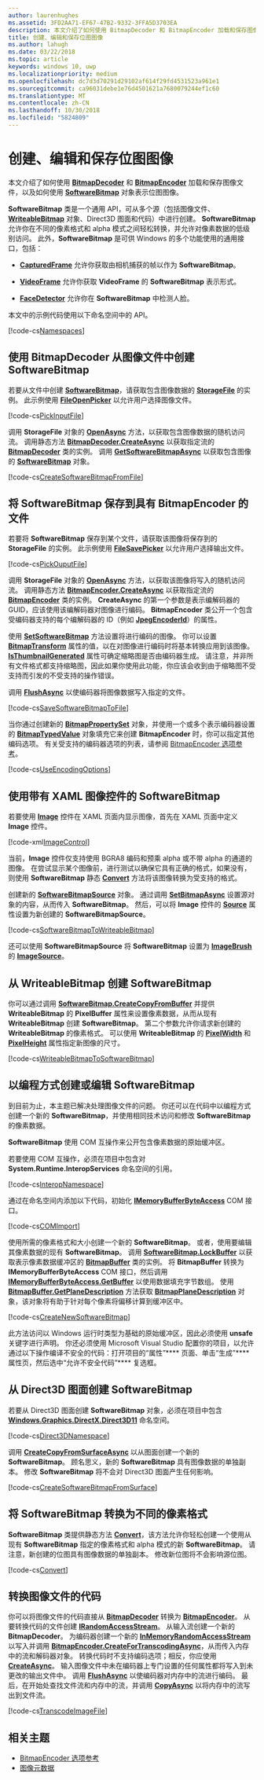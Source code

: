 ```yaml
---
author: laurenhughes
ms.assetid: 3FD2AA71-EF67-47B2-9332-3FFA5D3703EA
description: 本文介绍了如何使用 BitmapDecoder 和 BitmapEncoder 加载和保存图像文件，以及如何使用 SoftwareBitmap 对象表示位图图像。
title: 创建、编辑和保存位图图像
ms.author: lahugh
ms.date: 03/22/2018
ms.topic: article
keywords: windows 10, uwp
ms.localizationpriority: medium
ms.openlocfilehash: dc7d3d70291d29102af614f29fd4531523a961e1
ms.sourcegitcommit: ca96031debe1e76d4501621a7680079244ef1c60
ms.translationtype: MT
ms.contentlocale: zh-CN
ms.lasthandoff: 10/30/2018
ms.locfileid: "5824809"
---
```

# <a name="create-edit-and-save-bitmap-images"></a>创建、编辑和保存位图图像



本文介绍了如何使用 [**BitmapDecoder**](https://msdn.microsoft.com/library/windows/apps/br226176) 和 [**BitmapEncoder**](https://msdn.microsoft.com/library/windows/apps/br226206) 加载和保存图像文件，以及如何使用 [**SoftwareBitmap**](https://msdn.microsoft.com/library/windows/apps/dn887358) 对象表示位图图像。

**SoftwareBitmap** 类是一个通用 API，可从多个源（包括图像文件、[**WriteableBitmap**](https://msdn.microsoft.com/library/windows/apps/br243259) 对象、Direct3D 图面和代码）中进行创建。 **SoftwareBitmap** 允许你在不同的像素格式和 alpha 模式之间轻松转换，并允许对像素数据的低级别访问。 此外，**SoftwareBitmap** 是可供 Windows 的多个功能使用的通用接口，包括：

-   [**CapturedFrame**](https://msdn.microsoft.com/library/windows/apps/dn278725) 允许你获取由相机捕获的帧以作为 **SoftwareBitmap**。

-   [**VideoFrame**](https://msdn.microsoft.com/library/windows/apps/dn930917) 允许你获取 **VideoFrame** 的 **SoftwareBitmap** 表示形式。

-   [**FaceDetector**](https://msdn.microsoft.com/library/windows/apps/dn974129) 允许你在 **SoftwareBitmap** 中检测人脸。

本文中的示例代码使用以下命名空间中的 API。

[!code-cs[Namespaces](./code/ImagingWin10/cs/MainPage.xaml.cs#SnippetNamespaces)]

## <a name="create-a-softwarebitmap-from-an-image-file-with-bitmapdecoder"></a>使用 BitmapDecoder 从图像文件中创建 SoftwareBitmap

若要从文件中创建 [**SoftwareBitmap**](https://msdn.microsoft.com/library/windows/apps/dn887358)，请获取包含图像数据的 [**StorageFile**](https://msdn.microsoft.com/library/windows/apps/br227171) 的实例。 此示例使用 [**FileOpenPicker**](https://msdn.microsoft.com/library/windows/apps/br207847) 以允许用户选择图像文件。

[!code-cs[PickInputFile](./code/ImagingWin10/cs/MainPage.xaml.cs#SnippetPickInputFile)]

调用 **StorageFile** 对象的 [**OpenAsync**](https://msdn.microsoft.com/library/windows/apps/br227116) 方法，以获取包含图像数据的随机访问流。 调用静态方法 [**BitmapDecoder.CreateAsync**](https://msdn.microsoft.com/library/windows/apps/br226182) 以获取指定流的 [**BitmapDecoder**](https://msdn.microsoft.com/library/windows/apps/br226176) 类的实例。 调用 [**GetSoftwareBitmapAsync**](https://msdn.microsoft.com/library/windows/apps/dn887332) 以获取包含图像的 [**SoftwareBitmap**](https://msdn.microsoft.com/library/windows/apps/dn887358) 对象。

[!code-cs[CreateSoftwareBitmapFromFile](./code/ImagingWin10/cs/MainPage.xaml.cs#SnippetCreateSoftwareBitmapFromFile)]

## <a name="save-a-softwarebitmap-to-a-file-with-bitmapencoder"></a>将 SoftwareBitmap 保存到具有 BitmapEncoder 的文件

若要将 **SoftwareBitmap** 保存到某个文件，请获取该图像将保存到的 **StorageFile** 的实例。 此示例使用 [**FileSavePicker**](https://msdn.microsoft.com/library/windows/apps/br207871) 以允许用户选择输出文件。

[!code-cs[PickOuputFile](./code/ImagingWin10/cs/MainPage.xaml.cs#SnippetPickOuputFile)]

调用 **StorageFile** 对象的 [**OpenAsync**](https://msdn.microsoft.com/library/windows/apps/br227116) 方法，以获取该图像将写入的随机访问流。 调用静态方法 [**BitmapEncoder.CreateAsync**](https://msdn.microsoft.com/library/windows/apps/br226211) 以获取指定流的 [**BitmapEncoder**](https://msdn.microsoft.com/library/windows/apps/br226206) 类的实例。 **CreateAsync** 的第一个参数是表示编解码器的 GUID，应该使用该编解码器对图像进行编码。 **BitmapEncoder** 类公开一个包含受编码器支持的每个编解码器的 ID（例如 [**JpegEncoderId**](https://msdn.microsoft.com/library/windows/apps/br226226)）的属性。

使用 [**SetSoftwareBitmap**](https://msdn.microsoft.com/library/windows/apps/dn887337) 方法设置将进行编码的图像。 你可以设置 [**BitmapTransform**](https://msdn.microsoft.com/library/windows/apps/br226254) 属性的值，以在对图像进行编码时将基本转换应用到该图像。 [**IsThumbnailGenerated**](https://msdn.microsoft.com/library/windows/apps/br226225) 属性可确定缩略图是否由编码器生成。 请注意，并非所有文件格式都支持缩略图，因此如果你使用此功能，你应该会收到由于缩略图不受支持而引发的不受支持的操作错误。

调用 [**FlushAsync**](https://msdn.microsoft.com/library/windows/apps/br226216) 以使编码器将图像数据写入指定的文件。

[!code-cs[SaveSoftwareBitmapToFile](./code/ImagingWin10/cs/MainPage.xaml.cs#SnippetSaveSoftwareBitmapToFile)]

当你通过创建新的 [**BitmapPropertySet**](https://msdn.microsoft.com/library/windows/apps/hh974338) 对象，并使用一个或多个表示编码器设置的 [**BitmapTypedValue**](https://msdn.microsoft.com/library/windows/apps/hh700687) 对象填充它来创建 **BitmapEncoder** 时，你可以指定其他编码选项。 有关受支持的编码器选项的列表，请参阅 [BitmapEncoder 选项参考](bitmapencoder-options-reference.md)。

[!code-cs[UseEncodingOptions](./code/ImagingWin10/cs/MainPage.xaml.cs#SnippetUseEncodingOptions)]

## <a name="use-softwarebitmap-with-a-xaml-image-control"></a>使用带有 XAML 图像控件的 SoftwareBitmap

若要使用 [**Image**](https://msdn.microsoft.com/library/windows/apps/br242752) 控件在 XAML 页面内显示图像，首先在 XAML 页面中定义 **Image** 控件。

[!code-xml[ImageControl](./code/ImagingWin10/cs/MainPage.xaml#SnippetImageControl)]

当前，**Image** 控件仅支持使用 BGRA8 编码和预乘 alpha 或不带 alpha 的通道的图像。 在尝试显示某个图像前，进行测试以确保它具有正确的格式，如果没有，则使用 **SoftwareBitmap** 静态 [**Convert**](https://msdn.microsoft.com/library/windows/apps/dn887362) 方法将该图像转换为受支持的格式。

创建新的 [**SoftwareBitmapSource**](https://msdn.microsoft.com/library/windows/apps/dn997854) 对象。 通过调用 [**SetBitmapAsync**](https://msdn.microsoft.com/library/windows/apps/dn997856) 设置源对象的内容，从而传入 **SoftwareBitmap**。 然后，可以将 **Image** 控件的 [**Source**](https://msdn.microsoft.com/library/windows/apps/br242760) 属性设置为新创建的 **SoftwareBitmapSource**。

[!code-cs[SoftwareBitmapToWriteableBitmap](./code/ImagingWin10/cs/MainPage.xaml.cs#SnippetSoftwareBitmapToWriteableBitmap)]

还可以使用 **SoftwareBitmapSource** 将 **SoftwareBitmap** 设置为 [**ImageBrush**](https://msdn.microsoft.com/library/windows/apps/br210101) 的 [**ImageSource**](https://msdn.microsoft.com/library/windows/apps/br210105)。

## <a name="create-a-softwarebitmap-from-a-writeablebitmap"></a>从 WriteableBitmap 创建 SoftwareBitmap

你可以通过调用 [**SoftwareBitmap.CreateCopyFromBuffer**](https://msdn.microsoft.com/library/windows/apps/dn887370) 并提供 **WriteableBitmap** 的 **PixelBuffer** 属性来设置像素数据，从而从现有 **WriteableBitmap** 创建 **SoftwareBitmap**。 第二个参数允许你请求新创建的 **WriteableBitmap** 的像素格式。 可以使用 **WriteableBitmap** 的 [**PixelWidth**](https://msdn.microsoft.com/library/windows/apps/br243253) 和 [**PixelHeight**](https://msdn.microsoft.com/library/windows/apps/br243251) 属性指定新图像的尺寸。

[!code-cs[WriteableBitmapToSoftwareBitmap](./code/ImagingWin10/cs/MainPage.xaml.cs#SnippetWriteableBitmapToSoftwareBitmap)]

## <a name="create-or-edit-a-softwarebitmap-programmatically"></a>以编程方式创建或编辑 SoftwareBitmap

到目前为止，本主题已解决处理图像文件的问题。 你还可以在代码中以编程方式创建一个新的 **SoftwareBitmap**，并使用相同技术访问和修改 **SoftwareBitmap** 的像素数据。

**SoftwareBitmap** 使用 COM 互操作来公开包含像素数据的原始缓冲区。

若要使用 COM 互操作，必须在项目中包含对 **System.Runtime.InteropServices** 命名空间的引用。

[!code-cs[InteropNamespace](./code/ImagingWin10/cs/MainPage.xaml.cs#SnippetInteropNamespace)]

通过在命名空间内添加以下代码，初始化 [**IMemoryBufferByteAccess**](https://msdn.microsoft.com/library/windows/desktop/mt297505) COM 接口。

[!code-cs[COMImport](./code/ImagingWin10/cs/MainPage.xaml.cs#SnippetCOMImport)]

使用所需的像素格式和大小创建一个新的 **SoftwareBitmap**。 或者，使用要编辑其像素数据的现有 **SoftwareBitmap**。 调用 [**SoftwareBitmap.LockBuffer**](https://msdn.microsoft.com/library/windows/apps/dn887380) 以获取表示像素数据缓冲区的 [**BitmapBuffer**](https://msdn.microsoft.com/library/windows/apps/dn887325) 类的实例。 将 **BitmapBuffer** 转换为 **IMemoryBufferByteAccess** COM 接口，然后调用 [**IMemoryBufferByteAccess.GetBuffer**](https://msdn.microsoft.com/library/windows/desktop/mt297506) 以使用数据填充字节数组。 使用 [**BitmapBuffer.GetPlaneDescription**](https://msdn.microsoft.com/library/windows/apps/dn887330) 方法获取 [**BitmapPlaneDescription**](https://msdn.microsoft.com/library/windows/apps/dn887342) 对象，该对象将有助于针对每个像素将偏移计算到缓冲区中。

[!code-cs[CreateNewSoftwareBitmap](./code/ImagingWin10/cs/MainPage.xaml.cs#SnippetCreateNewSoftwareBitmap)]

此方法访问以 Windows 运行时类型为基础的原始缓冲区，因此必须使用 **unsafe** 关键字进行声明。 你还必须使用 Microsoft Visual Studio 配置你的项目，以允许通过以下操作编译不安全的代码：打开项目的“属性”**** 页面、单击“生成”**** 属性页，然后选中“允许不安全代码”**** 复选框。

## <a name="create-a-softwarebitmap-from-a-direct3d-surface"></a>从 Direct3D 图面创建 SoftwareBitmap

若要从 Direct3D 图面创建 **SoftwareBitmap** 对象，必须在项目中包含 [**Windows.Graphics.DirectX.Direct3D11**](https://msdn.microsoft.com/library/windows/apps/dn895104) 命名空间。

[!code-cs[Direct3DNamespace](./code/ImagingWin10/cs/MainPage.xaml.cs#SnippetDirect3DNamespace)]

调用 [**CreateCopyFromSurfaceAsync**](https://msdn.microsoft.com/library/windows/apps/dn887373) 以从图面创建一个新的 **SoftwareBitmap**。 顾名思义，新的 **SoftwareBitmap** 具有图像数据的单独副本。 修改 **SoftwareBitmap** 将不会对 Direct3D 图面产生任何影响。

[!code-cs[CreateSoftwareBitmapFromSurface](./code/ImagingWin10/cs/MainPage.xaml.cs#SnippetCreateSoftwareBitmapFromSurface)]

## <a name="convert-a-softwarebitmap-to-a-different-pixel-format"></a>将 SoftwareBitmap 转换为不同的像素格式

**SoftwareBitmap** 类提供静态方法 [**Convert**](https://msdn.microsoft.com/library/windows/apps/dn887362)，该方法允许你轻松创建一个使用从现有 **SoftwareBitmap** 指定的像素格式和 alpha 模式的新 **SoftwareBitmap**。 请注意，新创建的位图具有图像数据的单独副本。 修改新位图将不会影响源位图。

[!code-cs[Convert](./code/ImagingWin10/cs/MainPage.xaml.cs#SnippetConvert)]

## <a name="transcode-an-image-file"></a>转换图像文件的代码

你可以将图像文件的代码直接从 [**BitmapDecoder**](https://msdn.microsoft.com/library/windows/apps/br226176) 转换为 [**BitmapEncoder**](https://msdn.microsoft.com/library/windows/apps/br226206)。 从要转换代码的文件创建 [**IRandomAccessStream**](https://msdn.microsoft.com/library/windows/apps/br241731)。 从输入流创建一个新的 **BitmapDecoder**。 为编码器创建一个新的 [**InMemoryRandomAccessStream**](https://msdn.microsoft.com/library/windows/apps/br241720) 以写入并调用 [**BitmapEncoder.CreateForTranscodingAsync**](https://msdn.microsoft.com/library/windows/apps/br226214)，从而传入内存中的流和解码器对象。 转换代码时不支持编码选项；相反，你应使用 [**CreateAsync**](https://docs.microsoft.com/uwp/api/windows.graphics.imaging.bitmapencoder.createasync)。 输入图像文件中未在编码器上专门设置的任何属性都将写入到未更改的输出文件中。 调用 [**FlushAsync**](https://msdn.microsoft.com/library/windows/apps/br226216) 以使编码器对内存中的流进行编码。 最后，在开始处查找文件流和内存中的流，并调用 [**CopyAsync**](https://msdn.microsoft.com/library/windows/apps/hh701827) 以将内存中的流写出到文件流。

[!code-cs[TranscodeImageFile](./code/ImagingWin10/cs/MainPage.xaml.cs#SnippetTranscodeImageFile)]

## <a name="related-topics"></a>相关主题

* [BitmapEncoder 选项参考](bitmapencoder-options-reference.md)
* [图像元数据](image-metadata.md)
 

 




